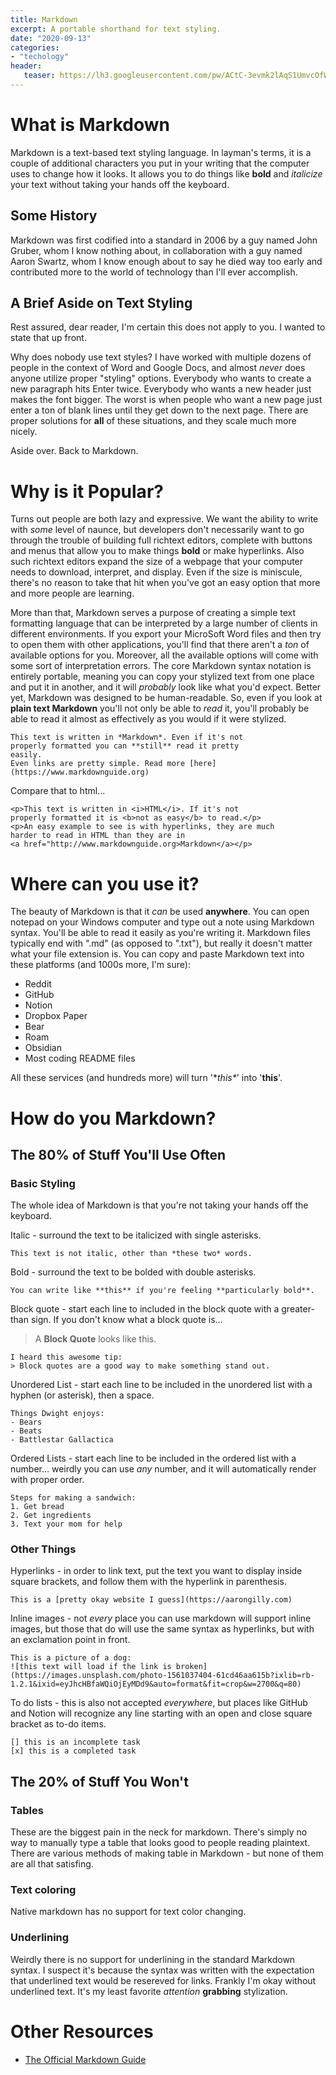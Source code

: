 ```yaml
---
title: Markdown
excerpt: A portable shorthand for text styling.
date: "2020-09-13"
categories:
- "techology"
header:
   teaser: https://lh3.googleusercontent.com/pw/ACtC-3evmk2lAqS1UmvcOfWgjCdlJrkVPCL0sh4JVY4x4nf6-8kBqgKy2LEQF-98RgZflgYrf5KR5ap5i7MJE0b1IoCWgjfiLOj_7arm-cv79EN-PW6PcBAKopwnUV1w2sdDhF-4Nqkz9_AI2nB7bg2-eRk03g=w250
---
```


# What is Markdown

Markdown is a text-based text styling language. In layman's terms, it is a couple of additional characters you put in your writing that the computer uses to change how it looks. It allows you to do things like **bold** and *italicize* your text without taking your hands off the keyboard. 

## Some History

Markdown was first codified into a standard in 2006 by a guy named John Gruber, whom I know nothing about, in collaboration with a guy named Aaron Swartz, whom I know enough about to say he died way too early and contributed more to the world of technology than I'll ever accomplish.

## A Brief Aside on Text Styling

Rest assured, dear reader, I'm certain this does not apply to you. I wanted to state that up front.

Why does nobody use text styles? I have worked with multiple dozens of people in the context of Word and Google Docs, and almost *never* does anyone utilize proper "styling" options. Everybody who wants to create a new paragraph hits Enter twice. Everybody who wants a new header just makes the font bigger. The worst is when people who want a new page just enter a ton of blank lines until they get down to the next page. There are proper solutions for **all** of these situations, and they scale much more nicely.

Aside over. Back to Markdown.

# Why is it Popular?

Turns out people are both lazy and expressive. We want the ability to write with *some* level of naunce, but developers don't necessarily want to go through the trouble of building full richtext editors, complete with buttons and menus that allow you to make things **bold** or make hyperlinks. Also such richtext editors expand the size of a webpage that your computer needs to download, interpret, and display. Even if the size is miniscule, there's no reason to take that hit when you've got an easy option that more and more people are learning.

More than that, Markdown serves a purpose of creating a simple text formatting language that can be interpreted by a large number of clients in different environments. If you export your MicroSoft Word files and then try to open them with other applications, you'll find that there aren't a *ton* of available options for you. Moreover, all the available options will come with some sort of interpretation errors.  The core Markdown syntax notation is entirely portable, meaning you can copy your stylized text from one place and put it in another, and it will *probably* look like what you'd expect. Better yet, Markdown was designed to be human-readable. So, even if you look at **plain text Markdown** you'll not only be able to *read* it, you'll probably be able to read it almost as effectively as you would if it were stylized.

```
This text is written in *Markdown*. Even if it's not 
properly formatted you can **still** read it pretty 
easily. 
Even links are pretty simple. Read more [here](https://www.markdownguide.org)
```

Compare that to html...
```
<p>This text is written in <i>HTML</i>. If it's not
properly formatted it is <b>not as easy</b> to read.</p>
<p>An easy example to see is with hyperlinks, they are much
harder to read in HTML than they are in  
<a href="http://www.markdownguide.org>Markdown</a></p>
```

# Where can you use it?

The beauty of Markdown is that it *can* be used **anywhere**. You can open notepad on your Windows computer and type out a note using Markdown syntax. You'll be able to read it easily as you're writing it. Markdown files typically end with ".md" (as opposed to ".txt"), but really it doesn't matter what your file extension is. You can copy and paste Markdown text into these platforms (and 1000s more, I'm sure):

- Reddit
- GitHub
- Notion
- Dropbox Paper
- Bear
- Roam
- Obsidian
- Most coding README files

All these services (and hundreds more) will turn '\**this\**' into '**this**'.

# How do you Markdown?

## The 80% of Stuff You'll Use Often

### Basic Styling

The whole idea of Markdown is that you're not taking your hands off the keyboard.

Italic - surround the text to be italicized with single asterisks.

~~~
This text is not italic, other than *these two* words.
~~~

Bold - surround the text to be bolded with double asterisks.

~~~
You can write like **this** if you're feeling **particularly bold**.
~~~

Block quote - start each line to included in the block quote with a greater-than sign. If you don't know what a block quote is...

> A **Block Quote** looks like this.

~~~
I heard this awesome tip:
> Block quotes are a good way to make something stand out.
~~~

Unordered List - start each line to be included in the unordered list with a hyphen (or asterisk), then a space.

~~~
Things Dwight enjoys:
- Bears
- Beats
- Battlestar Gallactica
~~~

Ordered Lists - start each line to be included in the ordered list with a number... weirdly you can use *any* number, and it will automatically render with proper order.

~~~
Steps for making a sandwich:
1. Get bread
2. Get ingredients
3. Text your mom for help
~~~

### Other Things

Hyperlinks - in order to link text, put the text you want to display inside square brackets, and follow them with the hyperlink in parenthesis.

~~~
This is a [pretty okay website I guess](https://aarongilly.com)
~~~

Inline images - not *every* place you can use markdown will support inline images, but those that do will use the same syntax as hyperlinks, but with an exclamation point in front.

~~~
This is a picture of a dog:
![this text will load if the link is broken](https://images.unsplash.com/photo-1561037404-61cd46aa615b?ixlib=rb-1.2.1&ixid=eyJhcHBfaWQiOjEyMDd9&auto=format&fit=crop&w=2700&q=80)
~~~

To do lists - this is also not accepted *everywhere*, but places like GitHub and Notion will recognize any line starting with an open and close square bracket as to-do items.

~~~
[] this is an incomplete task
[x] this is a completed task
~~~

## The 20% of Stuff You Won't

### Tables

These are the biggest pain in the neck for markdown. There's simply no way to manually type a table that looks good to people reading plaintext. There are various methods of making table in Markdown - but none of them are all that satisfing.

### Text coloring

Native markdown has no support for text color changing.

### Underlining

Weirdly there is no support for underlining in the standard Markdown syntax. I suspect it's because the syntax was written with the expectation that underlined text would be resereved for links. Frankly I'm okay without underlined text. It's my least favorite *attention* **grabbing** stylization.

# Other Resources
- [The Official Markdown Guide](https://www.markdownguide.org)